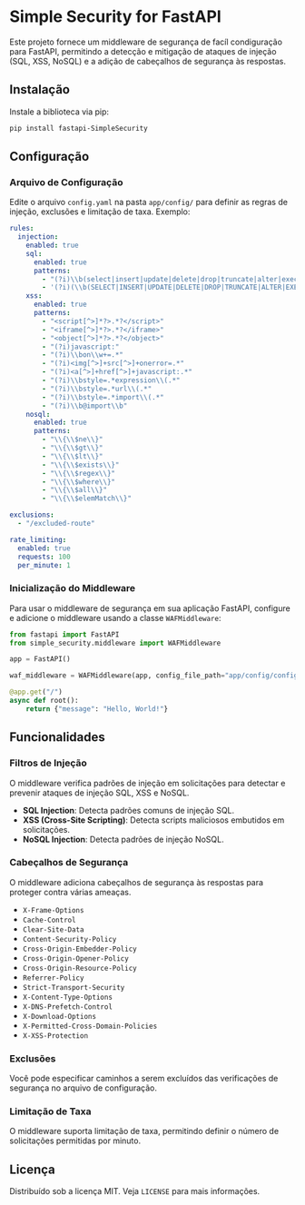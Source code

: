 # Simple Security for FastAPI

Este projeto fornece um middleware de segurança de facíl condiguração para FastAPI, permitindo a detecção e mitigação de ataques de injeção (SQL, XSS, NoSQL) e a adição de cabeçalhos de segurança às respostas.

## Instalação

Instale a biblioteca via pip:

```sh
pip install fastapi-SimpleSecurity
```

## Configuração

### Arquivo de Configuração

Edite o arquivo `config.yaml` na pasta `app/config/` para definir as regras de injeção, exclusões e limitação de taxa. Exemplo:

```yaml
rules:
  injection:
    enabled: true
    sql:
      enabled: true
      patterns:
        - "(?i)\\b(select|insert|update|delete|drop|truncate|alter|exec|execute|declare|union|join)\\b|'--|--[\\s]*$|';[\\s]*$|\"\\s*;|/\\*.*\\*/|--[^-]*-|' OR ''='|' OR '1'='1|' OR 1=1|--|/\\*|\\*/|;|@@|char\\(|nchar\\(|varchar\\(|nvarchar\\(|alter\\(|begin\\(|cast\\(|create\\(|cursor\\(|declare\\(|delete\\(|drop\\(|end\\(|exec\\(|execute\\(|fetch\\(|insert\\(|kill\\(|open\\(|select\\(|sys\\(|sysobjects\\(|syscolumns\\(|table\\(|update\\("
        - '(?i)(\\b(SELECT|INSERT|UPDATE|DELETE|DROP|TRUNCATE|ALTER|EXEC|EXECUTE|DECLARE|UNION|JOIN)\\b|--;|'';|-- |\\x27|\\x22)'
    xss:
      enabled: true
      patterns:
        - "<script[^>]*?>.*?</script>"
        - "<iframe[^>]*?>.*?</iframe>"
        - "<object[^>]*?>.*?</object>"
        - "(?i)javascript:"
        - "(?i)\\bon\\w+=.*"
        - "(?i)<img[^>]+src[^>]+onerror=.*"
        - "(?i)<a[^>]+href[^>]+javascript:.*"
        - "(?i)\\bstyle=.*expression\\(.*"
        - "(?i)\\bstyle=.*url\\(.*"
        - "(?i)\\bstyle=.*import\\(.*"
        - "(?i)\\b@import\\b"
    nosql:
      enabled: true
      patterns:
        - "\\{\\$ne\\}"
        - "\\{\\$gt\\}"
        - "\\{\\$lt\\}"
        - "\\{\\$exists\\}"
        - "\\{\\$regex\\}"
        - "\\{\\$where\\}"
        - "\\{\\$all\\}"
        - "\\{\\$elemMatch\\}"

exclusions:
  - "/excluded-route"

rate_limiting:
  enabled: true
  requests: 100
  per_minute: 1
```

### Inicialização do Middleware

Para usar o middleware de segurança em sua aplicação FastAPI, configure e adicione o middleware usando a classe `WAFMiddleware`:

```python
from fastapi import FastAPI
from simple_security.middleware import WAFMiddleware

app = FastAPI()

waf_middleware = WAFMiddleware(app, config_file_path="app/config/config.yaml")

@app.get("/")
async def root():
    return {"message": "Hello, World!"}
```

## Funcionalidades

### Filtros de Injeção

O middleware verifica padrões de injeção em solicitações para detectar e prevenir ataques de injeção SQL, XSS e NoSQL.

- **SQL Injection**: Detecta padrões comuns de injeção SQL.
- **XSS (Cross-Site Scripting)**: Detecta scripts maliciosos embutidos em solicitações.
- **NoSQL Injection**: Detecta padrões de injeção NoSQL.

### Cabeçalhos de Segurança

O middleware adiciona cabeçalhos de segurança às respostas para proteger contra várias ameaças.

- `X-Frame-Options`
- `Cache-Control`
- `Clear-Site-Data`
- `Content-Security-Policy`
- `Cross-Origin-Embedder-Policy`
- `Cross-Origin-Opener-Policy`
- `Cross-Origin-Resource-Policy`
- `Referrer-Policy`
- `Strict-Transport-Security`
- `X-Content-Type-Options`
- `X-DNS-Prefetch-Control`
- `X-Download-Options`
- `X-Permitted-Cross-Domain-Policies`
- `X-XSS-Protection`

### Exclusões

Você pode especificar caminhos a serem excluídos das verificações de segurança no arquivo de configuração.

### Limitação de Taxa

O middleware suporta limitação de taxa, permitindo definir o número de solicitações permitidas por minuto.

## Licença

Distribuído sob a licença MIT. Veja `LICENSE` para mais informações.